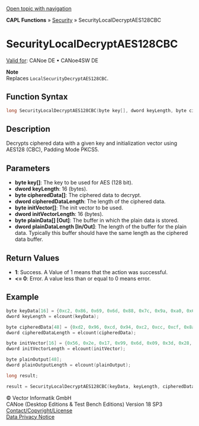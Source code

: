 [Open topic with navigation](../../../../../CANoeDEFamily.htm#Topics/CAPLFunctions/Security/Functions/CAPLfunctionSecurityLocalDecryptAES128CBC.md)

**CAPL Functions** » [Security](../CAPLFunctionsSecurityOverview.md) » SecurityLocalDecryptAES128CBC

# SecurityLocalDecryptAES128CBC

[Valid for](../../../Shared/FeatureAvailability.md): CANoe DE • CANoe4SW DE

**Note**  
Replaces `LocalSecurityDecryptAES128CBC`.

## Function Syntax

```c
long SecurityLocalDecryptAES128CBC(byte key[], dword keyLength, byte cipheredData[], dword cipheredDataLength, byte initVector[], dword initVectorLength, byte plainData[], dword plainDataLength)
```

## Description

Decrypts ciphered data with a given key and initialization vector using AES128 (CBC), Padding Mode PKCS5.

## Parameters

- **byte key[]**: The key to be used for AES (128 bit).
- **dword keyLength**: 16 (bytes).
- **byte cipheredData[]**: The ciphered data to decrypt.
- **dword cipheredDataLength**: The length of the ciphered data.
- **byte initVector[]**: The init vector to be used.
- **dword initVectorLength**: 16 (bytes).
- **byte plainData[] [Out]**: The buffer in which the plain data is stored.
- **dword plainDataLength [In/Out]**: The length of the buffer for the plain data. Typically this buffer should have the same length as the ciphered data buffer.

## Return Values

- **1**: Success. A Value of 1 means that the action was successful.
- **<= 0**: Error. A value less than or equal to 0 means error.

## Example

```c
byte keyData[16] = {0xc2, 0x86, 0x69, 0x6d, 0x88, 0x7c, 0x9a, 0xa0, 0x61, 0x1b, 0xbb, 0x3e, 0x20, 0x25, 0xa4, 0x5a};
dword keyLength = elcount(keyData);

byte cipheredData[48] = {0xd2, 0x96, 0xcd, 0x94, 0xc2, 0xcc, 0xcf, 0x8a, 0x3a, 0x86, 0x30, 0x28, 0xb5, 0xe1, 0xdc, 0x0a, 0x75, 0x86, 0x60, 0x2d, 0x25, 0x3c, 0xff, 0xf9, 0x1b, 0x82, 0x66, 0xbe, 0xa6, 0xd6, 0x1a, 0xb1, 0xbc, 0xfd, 0x81, 0x02, 0x22, 0x02, 0x36, 0x6b, 0xde, 0x6d, 0xd2, 0x60, 0xa1, 0x58, 0x41, 0xa1};
dword cipheredDataLength = elcount(cipheredData);

byte initVector[16] = {0x56, 0x2e, 0x17, 0x99, 0x6d, 0x09, 0x3d, 0x28, 0xdd, 0xb3, 0xba, 0x69, 0x5a, 0x2e, 0x6f, 0x58};
dword initVectorLength = elcount(initVector);

byte plainOutput[48];
dword plainOutputLength = elcount(plainOutput);

long result;

result = SecurityLocalDecryptAES128CBC(keyData, keyLength, cipheredData, cipheredDataLength, initVector, initVectorLength, plainOutput, plainOutputLength);
```

© Vector Informatik GmbH  
CANoe (Desktop Editions & Test Bench Editions) Version 18 SP3  
[Contact/Copyright/License](../../../Shared/ContactCopyrightLicense.md)  
[Data Privacy Notice](https://www.vector.com/int/en/company/get-info/privacy-policy/)